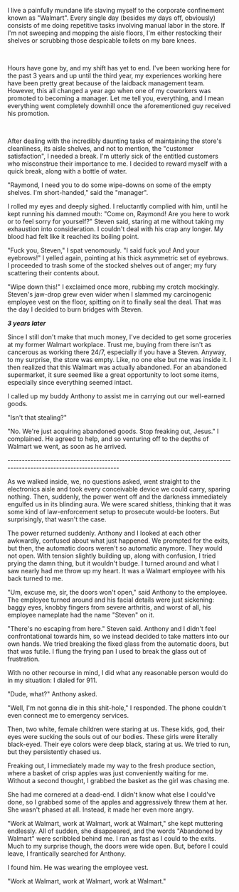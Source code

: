  

I live a painfully mundane life slaving myself to the corporate confinement known as "Walmart". Every single day (besides my days off, obviously) consists of me doing repetitive tasks involving manual labor in the store. If I'm not sweeping and mopping the aisle floors, I'm either restocking their shelves or scrubbing those despicable toilets on my bare knees.

&#x200B;

Hours have gone by, and my shift has yet to end. I've been working here for the past 3 years and up until the third year, my experiences working here have been pretty great because of the laidback management team. However, this all changed a year ago when one of my coworkers was promoted to becoming a manager. Let me tell you, everything, and I mean everything went completely downhill once the aforementioned guy received his promotion.

&#x200B;

After dealing with the incredibly daunting tasks of maintaining the store's cleanliness, its aisle shelves, and not to mention, the "customer satisfaction", I needed a break. I'm utterly sick of the entitled customers who misconstrue their importance to me. I decided to reward myself with a quick break, along with a bottle of water.

"Raymond, I need you to do some wipe-downs on some of the empty shelves. I'm short-handed," said the "manager".

I rolled my eyes and deeply sighed. I reluctantly complied with him, until he kept running his damned mouth: "Come on, Raymond! Are you here to work or to feel sorry for yourself?" Steven said, staring at me without taking my exhaustion into consideration. I couldn't deal with his crap any longer. My blood had felt like it reached its boiling point.

"Fuck you, Steven," I spat venomously. "I said fuck you! And your eyebrows!" I yelled again, pointing at his thick asymmetric set of eyebrows. I proceeded to trash some of the stocked shelves out of anger; my fury scattering their contents about.

"Wipe down this!" I exclaimed once more, rubbing my crotch mockingly. Steven's jaw-drop grew even wider when I slammed my carcinogenic employee vest on the floor, spitting on it to finally seal the deal. That was the day I decided to burn bridges with Steven.

***3 years later***

Since I still don't make that much money, I've decided to get some groceries at my former Walmart workplace. Trust me, buying from there isn't as cancerous as working there 24/7, especially if you have a Steven. Anyway, to my surprise, the store was empty. Like, no one else but me was inside it. I then realized that this Walmart was actually abandoned. For an abandoned supermarket, it sure seemed like a great opportunity to loot some items, especially since everything seemed intact.

I called up my buddy Anthony to assist me in carrying out our well-earned goods.

"Isn't that stealing?"

"No. We're just acquiring abandoned goods. Stop freaking out, Jesus." I complained. He agreed to help, and so venturing off to the depths of Walmart we went, as soon as he arrived.

\---------------------------------------------------------------------------------------------------------------------

As we walked inside, we, no questions asked, went straight to the electronics aisle and took every conceivable device we could carry, sparing nothing. Then, suddenly, the power went off and the darkness immediately engulfed us in its blinding aura. We were scared shitless, thinking that it was some kind of law-enforcement setup to prosecute would-be looters. But surprisingly, that wasn't the case.

The power returned suddenly. Anthony and I looked at each other awkwardly, confused about what just happened. We prompted for the exits, but then, the automatic doors weren't so automatic anymore. They would not open. With tension slightly building up, along with confusion, I tried prying the damn thing, but it wouldn't budge. I turned around and what I saw nearly had me throw up my heart. It was a Walmart employee with his back turned to me.

"Um, excuse me, sir, the doors won't open," said Anthony to the employee. The employee turned around and his facial details were just sickening: baggy eyes, knobby fingers from severe arthritis, and worst of all, his employee nameplate had the name "Steven" on it.

"There's no escaping from here." Steven said. Anthony and I didn't feel confrontational towards him, so we instead decided to take matters into our own hands. We tried breaking the fixed glass from the automatic doors, but that was futile. I flung the frying pan I used to break the glass out of frustration.

With no other recourse in mind, I did what any reasonable person would do in my situation: I dialed for 911.

"Dude, what?" Anthony asked.

"Well, I'm not gonna die in this shit-hole," I responded. The phone couldn't even connect me to emergency services.

Then, two white, female children were staring at us. These kids, god, their eyes were sucking the souls out of our bodies. These girls were literally black-eyed. Their eye colors were deep black, staring at us. We tried to run, but they persistently chased us.

Freaking out, I immediately made my way to the fresh produce section, where a basket of crisp apples was just conveniently waiting for me. Without a second thought, I grabbed the basket as the girl was chasing me.

She had me cornered at a dead-end. I didn't know what else I could've done, so I grabbed some of the apples and aggressively threw them at her. She wasn't phased at all. Instead, it made her even more angry.

"Work at Walmart, work at Walmart, work at Walmart," she kept muttering endlessly. All of sudden, she disappeared, and the words "Abandoned by Walmart" were scribbled behind me. I ran as fast as I could to the exits. Much to my surprise though, the doors were wide open. But, before I could leave, I frantically searched for Anthony.

I found him. He was wearing the employee vest.

"Work at Walmart, work at Walmart, work at Walmart."